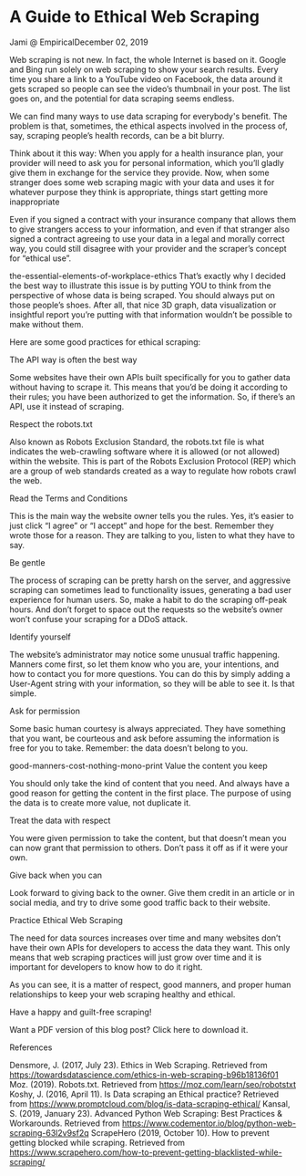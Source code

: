 # A Guide to Ethical Web Scraping

Jami @ EmpiricalDecember 02, 2019

Web scraping is not new. In fact, the whole Internet is based on it. Google and Bing run solely on web scraping to show your search results. Every time you share a link to a YouTube video on Facebook, the data around it gets scraped so people can see the video’s thumbnail in your post. The list goes on, and the potential for data scraping seems endless.

We can find many ways to use data scraping for everybody's benefit. The problem is that, sometimes, the ethical aspects involved in the process of, say, scraping people’s health records, can be a bit blurry.

Think about it this way: When you apply for a health insurance plan, your provider will need to ask you for personal information, which you’ll gladly give them in exchange for the service they provide. Now, when some stranger does some web scraping magic with your data and uses it for whatever purpose they think is appropriate, things start getting more inappropriate

Even if you signed a contract with your insurance company that allows them to give strangers access to your information, and even if that stranger also signed a contract agreeing to use your data in a legal and morally correct way, you could still disagree with your provider and the scraper’s concept for “ethical use”.

the-essential-elements-of-workplace-ethics
That’s exactly why I decided the best way to illustrate this issue is by putting YOU to think from the perspective of whose data is being scraped. You should always put on those people’s shoes. After all, that nice 3D graph, data visualization or insightful report you’re putting with that information wouldn’t be possible to make without them.

Here are some good practices for ethical scraping:

The API way is often the best way

Some websites have their own APIs built specifically for you to gather data without having to scrape it. This means that you’d be doing it according to their rules; you have been authorized to get the information. So, if there’s an API, use it instead of scraping.

Respect the robots.txt

Also known as Robots Exclusion Standard, the robots.txt file is what indicates the web-crawling software where it is allowed (or not allowed) within the website. This is part of the Robots Exclusion Protocol (REP) which are a group of web standards created as a way to regulate how robots crawl the web.

Read the Terms and Conditions

This is the main way the website owner tells you the rules. Yes, it’s easier to just click “I agree” or “I accept” and hope for the best. Remember they wrote those for a reason. They are talking to you, listen to what they have to say.

Be gentle

The process of scraping can be pretty harsh on the server, and aggressive scraping can sometimes lead to functionality issues, generating a bad user experience for human users. So, make a habit to do the scraping off-peak hours. And don’t forget to space out the requests so the website’s owner won’t confuse your scraping for a DDoS attack.

Identify yourself

The website’s administrator may notice some unusual traffic happening. Manners come first, so let them know who you are, your intentions, and how to contact you for more questions. You can do this by simply adding a User-Agent string with your information, so they will be able to see it. Is that simple.

Ask for permission

Some basic human courtesy is always appreciated. They have something that you want, be courteous and ask before assuming the information is free for you to take. Remember: the data doesn’t belong to you.

good-manners-cost-nothing-mono-print
Value the content you keep

You should only take the kind of content that you need. And always have a good reason for getting the content in the first place. The purpose of using the data is to create more value, not duplicate it. 

Treat the data with respect 

You were given permission to take the content, but that doesn’t mean you can now grant that permission to others. Don’t pass it off as if it were your own. 

Give back when you can

Look forward to giving back to the owner. Give them credit in an article or in social media, and try to drive some good traffic back to their website.

Practice Ethical Web Scraping

The need for data sources increases over time and many websites don’t have their own APIs for developers to access the data they want. This only means that web scraping practices will just grow over time and it is important for developers to know how to do it right.

As you can see, it is a matter of respect, good manners, and proper human relationships to keep your web scraping healthy and ethical.

Have a happy and guilt-free scraping!

Want a PDF version of this blog post? Click here to download it.

References

Densmore, J. (2017, July 23). Ethics in Web Scraping. Retrieved from https://towardsdatascience.com/ethics-in-web-scraping-b96b18136f01
Moz. (2019). Robots.txt. Retrieved from https://moz.com/learn/seo/robotstxt
Koshy, J. (2016, April 11). Is Data scraping an Ethical practice? Retrieved from https://www.promptcloud.com/blog/is-data-scraping-ethical/
Kansal, S. (2019, January 23). Advanced Python Web Scraping: Best Practices & Workarounds. Retrieved from https://www.codementor.io/blog/python-web-scraping-63l2v9sf2q
ScrapeHero (2019, October 10). How to prevent getting blocked while scraping. Retrieved from https://www.scrapehero.com/how-to-prevent-getting-blacklisted-while-scraping/
